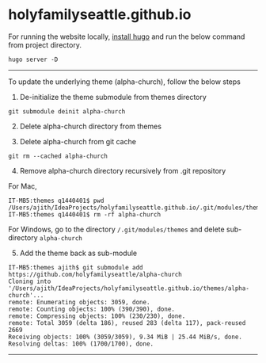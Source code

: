 # holyfamilyseattle.github.io


For running the website locally, [install hugo](https://gohugo.io/getting-started/installing/) and run the below command from project directory.

```
hugo server -D  
```

---

To update the underlying theme (alpha-church), follow the below steps

1. De-initialize the theme submodule from themes directory

```
git submodule deinit alpha-church
```

2. Delete alpha-church directory from themes

3. Delete alpha-church from git cache

```
git rm --cached alpha-church
```

4. Remove alpha-church directory recursively from .git repository

For Mac,

```
IT-MB5:themes q1440401$ pwd
/Users/ajith/IdeaProjects/holyfamilyseattle.github.io/.git/modules/themes
IT-MB5:themes q1440401$ rm -rf alpha-church
```

For Windows, go to the directory `/.git/modules/themes` and delete sub-directory `alpha-church`

5. Add the theme back as sub-module

```
IT-MB5:themes ajith$ git submodule add https://github.com/holyfamilyseattle/alpha-church
Cloning into '/Users/ajith/IdeaProjects/holyfamilyseattle.github.io/themes/alpha-church'...
remote: Enumerating objects: 3059, done.
remote: Counting objects: 100% (390/390), done.
remote: Compressing objects: 100% (230/230), done.
remote: Total 3059 (delta 186), reused 283 (delta 117), pack-reused 2669
Receiving objects: 100% (3059/3059), 9.34 MiB | 25.44 MiB/s, done.
Resolving deltas: 100% (1700/1700), done.
```

---


